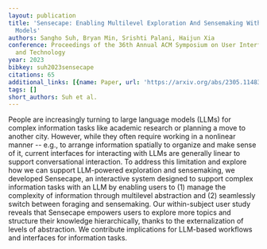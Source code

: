```yaml
---
layout: publication
title: 'Sensecape: Enabling Multilevel Exploration And Sensemaking With Large Language
  Models'
authors: Sangho Suh, Bryan Min, Srishti Palani, Haijun Xia
conference: Proceedings of the 36th Annual ACM Symposium on User Interface Software
  and Technology
year: 2023
bibkey: suh2023sensecape
citations: 65
additional_links: [{name: Paper, url: 'https://arxiv.org/abs/2305.11483'}]
tags: []
short_authors: Suh et al.
---
```

People are increasingly turning to large language models (LLMs) for complex
information tasks like academic research or planning a move to another city.
However, while they often require working in a nonlinear manner -- e.g., to
arrange information spatially to organize and make sense of it, current
interfaces for interacting with LLMs are generally linear to support
conversational interaction. To address this limitation and explore how we can
support LLM-powered exploration and sensemaking, we developed Sensecape, an
interactive system designed to support complex information tasks with an LLM by
enabling users to (1) manage the complexity of information through multilevel
abstraction and (2) seamlessly switch between foraging and sensemaking. Our
within-subject user study reveals that Sensecape empowers users to explore more
topics and structure their knowledge hierarchically, thanks to the
externalization of levels of abstraction. We contribute implications for
LLM-based workflows and interfaces for information tasks.